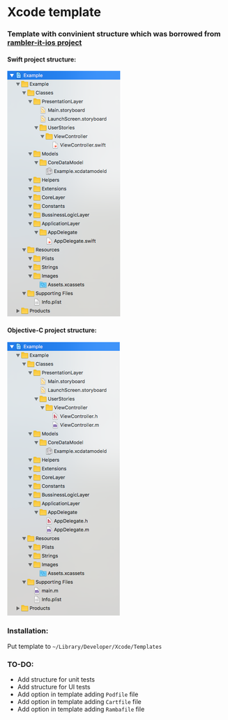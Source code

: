 # Xcode template

### Template with convinient structure which was borrowed from [rambler-it-ios project](https://github.com/rambler-digital-solutions/rambler-it-ios)


#### Swift project structure:
![Swift project example](./images/swiftExample.png)

#### Objective-C project structure:
![Swift project example](./images/objcExample.png)

### Installation:
Put template to `~/Library/Developer/Xcode/Templates`

### TO-DO:

* Add structure for unit tests
* Add structure for UI tests
* Add option in template adding `Podfile` file
* Add option in template adding `Cartfile` file
* Add option in template adding `Rambafile` file